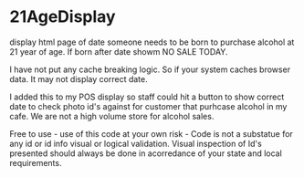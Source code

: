 # 21AgeDisplay
display html page of date someone needs to be born to purchase alcohol at 21 year of age.  If born after
date showm   NO SALE TODAY.

I have not put any cache breaking logic.  So if your system caches browser data. It may not 
display correct date. 

I added this to my POS display so staff could hit a button to show correct date to check
photo id's against for customer that purhcase alcohol in my cafe.  We are not a high 
volume store  for alcohol sales.   


Free to use -   use of this code at your own risk - 
Code is not a substatue for any id or id info visual or logical validation.
Visual inspection of Id's presented should always be done in acorredance of your  state and local
requirements. 
